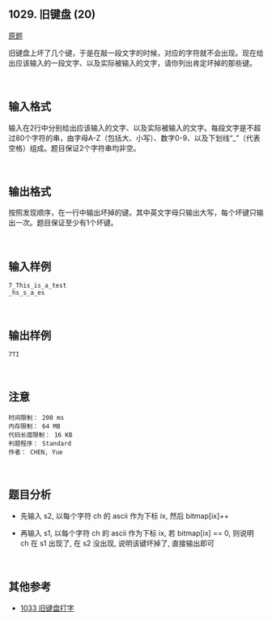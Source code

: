 ##	1029. 旧键盘 (20)

[原题](https://pintia.cn/problem-sets/994805260223102976/problems/994805292322111488)

旧键盘上坏了几个键，于是在敲一段文字的时候，对应的字符就不会出现。现在给出应该输入的一段文字、以及实际被输入的文字，请你列出肯定坏掉的那些键。

<br>

##	输入格式

输入在2行中分别给出应该输入的文字、以及实际被输入的文字。每段文字是不超过80个字符的串，由字母A-Z（包括大、小写）、数字0-9、以及下划线“_”（代表空格）组成。题目保证2个字符串均非空。

<br>

##	输出格式

按照发现顺序，在一行中输出坏掉的键。其中英文字母只输出大写，每个坏键只输出一次。题目保证至少有1个坏键。

<br>

##	输入样例

```
7_This_is_a_test
_hs_s_a_es
```

<br>

##	输出样例

```
7TI
```

<br>

##	注意

```
时间限制： 200 ms
内存限制： 64 MB
代码长度限制： 16 KB
判题程序： Standard
作者： CHEN, Yue
```

<br>

##	题目分析

*	先输入 s2, 以每个字符 ch 的 ascii 作为下标 ix, 然后 bitmap[ix]++

*	再输入 s1, 以每个字符 ch 的 ascii 作为下标 ix, 若 bitmap[ix] == 0, 则说明 ch 在 s1 出现了, 在 s2 没出现, 说明该键坏掉了, 直接输出即可

<br>

##	其他参考

*	[1033 旧键盘打字](https://github.com/jJayyyyyyy/cs/tree/master/OJ/PAT/basic_level/1033_%E6%97%A7%E9%94%AE%E7%9B%98%E6%89%93%E5%AD%97)


